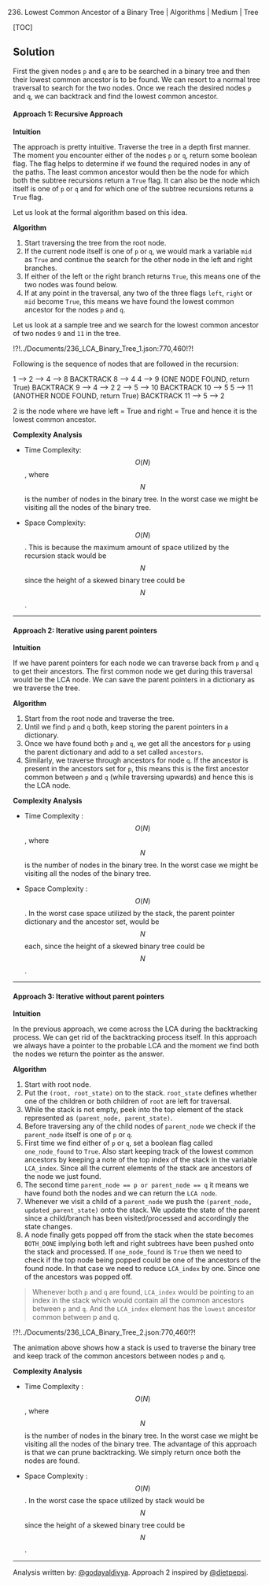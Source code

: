 236. Lowest Common Ancestor of a Binary Tree | Algorithms | Medium | Tree

[TOC]

## Solution

First the given nodes `p` and `q` are to be searched in a binary tree and then their lowest common ancestor is to be found. We can resort to a normal tree traversal to search for the two nodes. Once we reach the desired nodes `p` and `q`, we can backtrack and find the lowest common ancestor.





#### Approach 1: Recursive Approach

**Intuition**

The approach is pretty intuitive. Traverse the tree in a depth first manner. The moment you encounter either of the nodes `p` or `q`, return some boolean flag. The flag helps to determine if we found the required nodes in any of the paths. The least common ancestor would then be the node for which both the subtree recursions return a `True` flag. It can also be the node which itself is one of `p` or `q` and for which one of the subtree recursions returns a `True` flag.

Let us look at the formal algorithm based on this idea.

**Algorithm**

1. Start traversing the tree from the root node.
2. If the current node itself is one of `p` or `q`, we would mark a variable `mid` as `True` and continue the search for the other node in the left and right branches.
3. If either of the left or the right branch returns `True`, this means one of the two nodes was found below.
4. If at any point in the traversal, any two of the three flags `left`, `right` or `mid` become `True`, this means we have found the lowest common ancestor for the nodes `p` and `q`.

Let us look at a sample tree and we search for the lowest common ancestor of two nodes `9` and `11` in the tree.



!?!../Documents/236_LCA_Binary_Tree_1.json:770,460!?!



Following is the sequence of nodes that are followed in the recursion:


1 --> 2 --> 4 --> 8
BACKTRACK 8 --> 4
4 --> 9 (ONE NODE FOUND, return True)
BACKTRACK 9 --> 4 --> 2
2 --> 5 --> 10
BACKTRACK 10 --> 5
5 --> 11 (ANOTHER NODE FOUND, return True)
BACKTRACK 11 --> 5 --> 2

2 is the node where we have left = True and right = True and hence it is the lowest common ancestor.





**Complexity Analysis**

* Time Complexity: $$O(N)$$, where $$N$$ is the number of nodes in the binary tree. In the worst case we might be visiting all the nodes of the binary tree.

* Space Complexity: $$O(N)$$. This is because the maximum amount of space utilized by the recursion stack would be $$N$$ since the height of a skewed binary tree could be $$N$$.



---

#### Approach 2: Iterative using parent pointers

**Intuition**

If we have parent pointers for each node we can traverse back from `p` and `q` to get their ancestors. The first common node we get during this traversal would be the LCA node. We can save the parent pointers in a dictionary as we traverse the tree.

**Algorithm**

1. Start from the root node and traverse the tree.
2. Until we find `p` and `q` both, keep storing the parent pointers in a dictionary.
3. Once we have found both `p` and `q`, we get all the ancestors for `p` using the parent dictionary and add to a set called `ancestors`.
4. Similarly, we traverse through ancestors for node `q`. If the ancestor is present in the ancestors set for `p`, this means this is the first ancestor common between `p` and `q` (while traversing upwards) and hence this is the LCA node.



**Complexity Analysis**

* Time Complexity : $$O(N)$$, where $$N$$ is the number of nodes in the binary tree. In the worst case we might be visiting all the nodes of the binary tree.

* Space Complexity : $$O(N)$$. In the worst case space utilized by the stack, the parent pointer dictionary and the ancestor set, would be $$N$$ each, since the height of a skewed binary tree could be $$N$$.



---

#### Approach 3: Iterative without parent pointers

**Intuition**

In the previous approach, we come across the LCA during the backtracking process. We can get rid of the backtracking process itself. In this approach we always have a pointer to the probable LCA and the moment we find both the nodes we return the pointer as the answer.

**Algorithm**

1. Start with root node.
2. Put the `(root, root_state)` on to the stack. `root_state` defines whether one of the children or both children of `root` are left for traversal.
3. While the stack is not empty, peek into the top element of the stack represented as `(parent_node, parent_state)`.
4. Before traversing any of the child nodes of `parent_node` we check if the `parent_node` itself is one of `p` or `q`.
5. First time we find either of `p` or `q`, set a boolean flag called `one_node_found` to `True`. Also start keeping track of the lowest common ancestors by keeping a note of the top index of the stack in the variable `LCA_index`. Since all the current elements of the stack are ancestors of the node we just found.
6. The second time `parent_node == p or parent_node == q` it means we have found both the nodes and we can return the `LCA node`.
7. Whenever we visit a child of a `parent_node` we push the `(parent_node, updated_parent_state)` onto the stack. We update the state of the parent since a child/branch has been visited/processed and accordingly the state changes.
8. A node finally gets popped off from the stack when the state becomes `BOTH_DONE` implying both left and right subtrees have been pushed onto the stack and processed. If `one_node_found` is `True` then we need to check if the top node being popped could be one of the ancestors of the found node. In that case we need to reduce `LCA_index` by one. Since one of the ancestors was popped off.

> Whenever both `p` and `q` are found, `LCA_index` would be pointing to an index in the stack which would contain all the common ancestors between `p` and `q`. And the `LCA_index` element has the `lowest` ancestor common between p and q.



!?!../Documents/236_LCA_Binary_Tree_2.json:770,460!?!



The animation above shows how a stack is used to traverse the binary tree and keep track of the common ancestors between nodes `p` and `q`.



**Complexity Analysis**

* Time Complexity : $$O(N)$$, where $$N$$ is the number of nodes in the binary tree. In the worst case we might be visiting all the nodes of the binary tree. The advantage of this approach is that we can prune backtracking. We simply return once both the nodes are found.

* Space Complexity : $$O(N)$$. In the worst case the space utilized by stack would be $$N$$ since the height of a skewed binary tree could be $$N$$.



---
Analysis written by: [@godayaldivya](https://leetcode.com/godayaldivya/). Approach 2  inspired by [@dietpepsi](https://leetcode.com/problems/lowest-common-ancestor-of-a-binary-tree/discuss/65236/JavaPython-iterative-solution).
